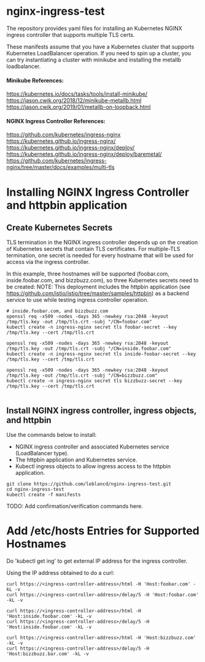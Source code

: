 # nginx-ingress-test
The repository provides yaml files for installing an Kubernetes NGINX ingress controller that supports multiple TLS certs.

These manifests assume that you have a Kubernetes cluster that supports
Kubernetes LoadBalancer operation. If you need to spin up a cluster, you
can try instantiating a cluster with minikube and installing the metallb
loadbalancer.

#### Minikube References:
https://kubernetes.io/docs/tasks/tools/install-minikube/
https://jason.cwik.org/2018/12/minikube-metallb.html
https://jason.cwik.org/2019/01/metallb-on-loopback.html

#### NGINX Ingress Controller References:
https://github.com/kubernetes/ingress-nginx
https://kubernetes.github.io/ingress-nginx/
https://kubernetes.github.io/ingress-nginx/deploy/
https://kubernetes.github.io/ingress-nginx/deploy/baremetal/
https://github.com/kubernetes/ingress-nginx/tree/master/docs/examples/multi-tls


# Installing NGINX Ingress Controller and httpbin application

## Create Kubernetes Secrets
TLS termination in the NGINX ingress controller depends up on the creation of Kubernetes secrets that contain TLS certificates. For multiple-TLS termination, one secret is needed for every hostname that will be used for access via the ingress controller.

In this example, three hostnames will be supported (foobar.com, inside.foobar.com, and bizzbuzz.com), so three Kubernetes secrets need to be created: NOTE: This deployment includes the httpbin application (see https://github.com/istio/istio/tree/master/samples/httpbin) as a backend service to use while testing ingress controller operation.
```
# inside.foobar.com, and bizzbuzz.com
openssl req -x509 -nodes -days 365 -newkey rsa:2048 -keyout /tmp/tls.key -out /tmp/tls.crt -subj "/CN=foobar.com"
kubectl create -n ingress-nginx secret tls foobar-secret --key /tmp/tls.key --cert /tmp/tls.crt

openssl req -x509 -nodes -days 365 -newkey rsa:2048 -keyout /tmp/tls.key -out /tmp/tls.crt -subj "/CN=inside.foobar.com"
kubectl create -n ingress-nginx secret tls inside-foobar-secret --key /tmp/tls.key --cert /tmp/tls.crt

openssl req -x509 -nodes -days 365 -newkey rsa:2048 -keyout /tmp/tls.key -out /tmp/tls.crt -subj "/CN=bizzbuzz.com"
kubectl create -n ingress-nginx secret tls bizzbuzz-secret --key /tmp/tls.key --cert /tmp/tls.crt


```

## Install NGINX ingress controller, ingress objects, and httpbin
Use the commands below to install:
* NGINX ingress controller and associated Kubernetes service
  (LoadBalancer type).
* The httpbin application and Kubernetes service.
* Kubectl ingress objects to allow ingress access to the httpbin application.
```
git clone https://github.com/leblancd/nginx-ingress-test.git
cd nginx-ingress-test
kubectl create -f manifests
```

TODO: Add confirmation/verification commands here.

# Add /etc/hosts Entries for Supported Hostnames
Do 'kubectl get ing' to get external IP address for the ingress controller.

Using the IP address obtained to do a curl:
```
curl https://<ingress-controller-address>/html -H 'Host:foobar.com' -kL -v
curl https://<ingress-controller-address>/delay/5 -H 'Host:foobar.com' -kL -v

curl https://<ingress-controller-address>/html -H 'Host:inside.foobar.com' -kL -v
curl https://<ingress-controller-address>/delay/5 -H 'Host:inside.foobar.com' -kL -v

curl https://<ingress-controller-address>/html -H 'Host:bizzbuzz.com' -kL -v
curl https://<ingress-controller-address>/delay/5 -H 'Host:bizzbuzz.bar.com' -kL -v
```

